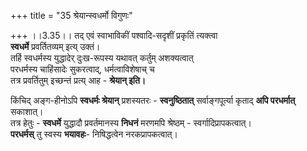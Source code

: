 +++
title = "35 श्रेयान्स्वधर्मो विगुणः"

+++
।।3.35।। तद् एवं स्वाभाविकीं पश्वादि-सदृशीं प्रकृतिं त्यक्त्वा  
**स्वधर्मे** प्रवर्तितव्यम् इत्य् उक्तं।  
तर्हि स्वधर्मस्य युद्धादेर् दुःख-रूपस्य यथावत् कर्तुम् अशक्यत्वात्  
परधर्मस्य चाहिंसादेः सुकरत्वाद्, धर्मत्वाविशेषाच् च  
तत्र प्रवर्तितुम् इच्छन्तं प्रत्य् आह - **श्रेयान् इति।**  

किंचिद् अङ्ग-हीनोऽपि **स्वधर्मः श्रेयान्** प्रशस्यतरः - **स्वनुष्ठितात्** सर्वाङ्गपूर्त्या कृताद् **अपि परधर्मात्** सकाशात्।  
तत्र हेतुः - **स्वधर्मे** युद्धादौ प्रवर्तमानस्य **निधनं** मरणमपि श्रेष्ठम् - स्वर्गादिप्रापकत्वात्।  
**परधर्मस्** तु स्वस्य **भयावहः**- निषिद्धत्वेन नरकप्रापकत्वात्।
